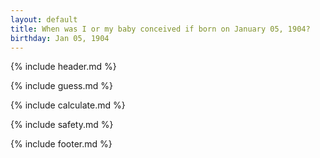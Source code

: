 ```yaml
---
layout: default
title: When was I or my baby conceived if born on January 05, 1904?
birthday: Jan 05, 1904
---
```


{% include header.md %}

{% include guess.md %}

{% include calculate.md %}

{% include safety.md %}

{% include footer.md %}



